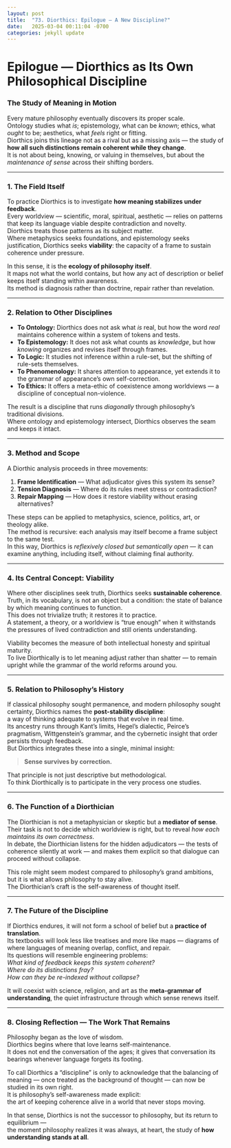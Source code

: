 ```yaml
---
layout: post
title:  "73. Diorthics: Epilogue — A New Discipline?"
date:   2025-03-04 00:11:04 -0700
categories: jekyll update
---
```


# Epilogue — Diorthics as Its Own Philosophical Discipline  
### The Study of Meaning in Motion

Every mature philosophy eventually discovers its proper scale.  
Ontology studies what *is*; epistemology, what can be *known*; ethics, what *ought* to be; aesthetics, what *feels* right or fitting.  
Diorthics joins this lineage not as a rival but as a missing axis — the study of **how all such distinctions remain coherent while they change**.  
It is not about being, knowing, or valuing in themselves, but about the *maintenance of sense* across their shifting borders.

---

### 1. The Field Itself

To practice Diorthics is to investigate **how meaning stabilizes under feedback**.  
Every worldview — scientific, moral, spiritual, aesthetic — relies on patterns that keep its language viable despite contradiction and novelty.  
Diorthics treats those patterns as its subject matter.  
Where metaphysics seeks foundations, and epistemology seeks justification, Diorthics seeks **viability**: the capacity of a frame to sustain coherence under pressure.

In this sense, it is the **ecology of philosophy itself**.  
It maps not what the world contains, but how any act of description or belief keeps itself standing within awareness.  
Its method is diagnosis rather than doctrine, repair rather than revelation.

---

### 2. Relation to Other Disciplines

- **To Ontology:** Diorthics does not ask what *is* real, but how the word *real* maintains coherence within a system of tokens and tests.  
- **To Epistemology:** It does not ask what counts as *knowledge*, but how *knowing* organizes and revises itself through frames.  
- **To Logic:** It studies not inference within a rule-set, but the shifting of rule-sets themselves.  
- **To Phenomenology:** It shares attention to appearance, yet extends it to the grammar of appearance’s own self-correction.  
- **To Ethics:** It offers a meta-ethic of coexistence among worldviews — a discipline of conceptual non-violence.

The result is a discipline that runs *diagonally* through philosophy’s traditional divisions.  
Where ontology and epistemology intersect, Diorthics observes the seam and keeps it intact.

---

### 3. Method and Scope

A Diorthic analysis proceeds in three movements:

1. **Frame Identification** — What adjudicator gives this system its sense?  
2. **Tension Diagnosis** — Where do its rules meet stress or contradiction?  
3. **Repair Mapping** — How does it restore viability without erasing alternatives?

These steps can be applied to metaphysics, science, politics, art, or theology alike.  
The method is recursive: each analysis may itself become a frame subject to the same test.  
In this way, Diorthics is *reflexively closed but semantically open* — it can examine anything, including itself, without claiming final authority.

---

### 4. Its Central Concept: Viability

Where other disciplines seek truth, Diorthics seeks **sustainable coherence**.  
Truth, in its vocabulary, is not an object but a condition: the state of balance by which meaning continues to function.  
This does not trivialize truth; it restores it to practice.  
A statement, a theory, or a worldview is “true enough” when it withstands the pressures of lived contradiction and still orients understanding.

Viability becomes the measure of both intellectual honesty and spiritual maturity.  
To live Diorthically is to let meaning adjust rather than shatter — to remain upright while the grammar of the world reforms around you.

---

### 5. Relation to Philosophy’s History

If classical philosophy sought permanence, and modern philosophy sought certainty, Diorthics names the **post-stability discipline**:  
a way of thinking adequate to systems that evolve in real time.  
Its ancestry runs through Kant’s limits, Hegel’s dialectic, Peirce’s pragmatism, Wittgenstein’s grammar, and the cybernetic insight that order persists through feedback.  
But Diorthics integrates these into a single, minimal insight:

> **Sense survives by correction.**

That principle is not just descriptive but methodological.  
To think Diorthically is to participate in the very process one studies.

---

### 6. The Function of a Diorthician

The Diorthician is not a metaphysician or skeptic but a **mediator of sense**.  
Their task is not to decide which worldview is right, but to reveal *how each maintains its own correctness*.  
In debate, the Diorthician listens for the hidden adjudicators — the tests of coherence silently at work — and makes them explicit so that dialogue can proceed without collapse.

This role might seem modest compared to philosophy’s grand ambitions, but it is what allows philosophy to stay alive.  
The Diorthician’s craft is the self-awareness of thought itself.

---

### 7. The Future of the Discipline

If Diorthics endures, it will not form a school of belief but a **practice of translation**.  
Its textbooks will look less like treatises and more like maps — diagrams of where languages of meaning overlap, conflict, and repair.  
Its questions will resemble engineering problems:  
*What kind of feedback keeps this system coherent?*  
*Where do its distinctions fray?*  
*How can they be re-indexed without collapse?*  

It will coexist with science, religion, and art as the **meta-grammar of understanding**, the quiet infrastructure through which sense renews itself.

---

### 8. Closing Reflection — The Work That Remains

Philosophy began as the love of wisdom.  
Diorthics begins where that love learns self-maintenance.  
It does not end the conversation of the ages; it gives that conversation its bearings whenever language forgets its footing.

To call Diorthics a “discipline” is only to acknowledge that the balancing of meaning — once treated as the background of thought — can now be studied in its own right.  
It is philosophy’s self-awareness made explicit:  
the art of keeping coherence alive in a world that never stops moving.

In that sense, Diorthics is not the successor to philosophy, but its return to equilibrium —  
the moment philosophy realizes it was always, at heart, the study of **how understanding stands at all**.
